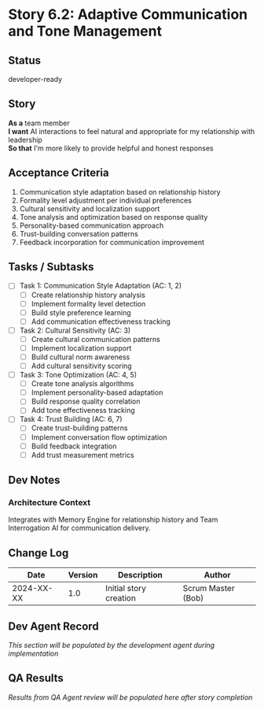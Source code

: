# Story 6.2: Adaptive Communication and Tone Management

## Status
developer-ready

## Story
**As a** team member  
**I want** AI interactions to feel natural and appropriate for my relationship with leadership  
**So that** I'm more likely to provide helpful and honest responses

## Acceptance Criteria
1. Communication style adaptation based on relationship history
2. Formality level adjustment per individual preferences
3. Cultural sensitivity and localization support
4. Tone analysis and optimization based on response quality
5. Personality-based communication approach
6. Trust-building conversation patterns
7. Feedback incorporation for communication improvement

## Tasks / Subtasks
- [ ] Task 1: Communication Style Adaptation (AC: 1, 2)
  - [ ] Create relationship history analysis
  - [ ] Implement formality level detection
  - [ ] Build style preference learning
  - [ ] Add communication effectiveness tracking
- [ ] Task 2: Cultural Sensitivity (AC: 3)
  - [ ] Create cultural communication patterns
  - [ ] Implement localization support
  - [ ] Build cultural norm awareness
  - [ ] Add cultural sensitivity scoring
- [ ] Task 3: Tone Optimization (AC: 4, 5)
  - [ ] Create tone analysis algorithms
  - [ ] Implement personality-based adaptation
  - [ ] Build response quality correlation
  - [ ] Add tone effectiveness tracking
- [ ] Task 4: Trust Building (AC: 6, 7)
  - [ ] Create trust-building patterns
  - [ ] Implement conversation flow optimization
  - [ ] Build feedback integration
  - [ ] Add trust measurement metrics

## Dev Notes
### Architecture Context
Integrates with Memory Engine for relationship history and Team Interrogation AI for communication delivery.

## Change Log
| Date | Version | Description | Author |
|------|---------|-------------|---------|
| 2024-XX-XX | 1.0 | Initial story creation | Scrum Master (Bob) |

## Dev Agent Record
*This section will be populated by the development agent during implementation*

## QA Results
*Results from QA Agent review will be populated here after story completion*